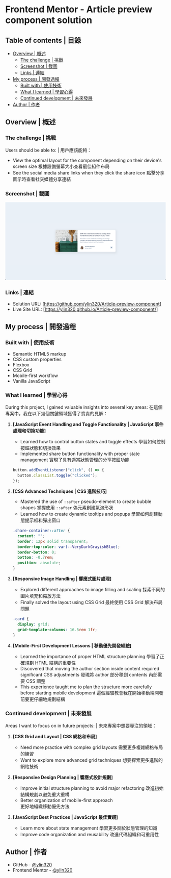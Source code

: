 # Frontend Mentor - Article preview component solution

## Table of contents | 目錄

- [Overview | 概述](#overview--概述)
  - [The challenge | 挑戰](#the-challenge--挑戰)
  - [Screenshot | 截圖](#screenshot--截圖)
  - [Links | 連結](#links--連結)
- [My process | 開發過程](#my-process--開發過程)
  - [Built with | 使用技術](#built-with--使用技術)
  - [What I learned | 學習心得](#what-i-learned--學習心得)
  - [Continued development | 未來發展](#continued-development--未來發展)
- [Author | 作者](#author--作者)

## Overview | 概述

### The challenge | 挑戰

Users should be able to: | 用戶應該能夠：

- View the optimal layout for the component depending on their device's screen size
  根據設備螢幕大小查看最佳組件布局
- See the social media share links when they click the share icon
  點擊分享圖示時查看社交媒體分享連結

### Screenshot | 截圖

![](./design/screenshot.jpg)

### Links | 連結

- Solution URL: [https://github.com/ylin320/Article-preview-component]
- Live Site URL: [https://ylin320.github.io/Article-preview-component/]

## My process | 開發過程

### Built with | 使用技術

- Semantic HTML5 markup
- CSS custom properties
- Flexbox
- CSS Grid
- Mobile-first workflow
- Vanilla JavaScript

### What I learned | 學習心得

During this project, I gained valuable insights into several key areas:
在這個專案中，我在以下幾個關鍵領域獲得了寶貴的見解：

1. **[JavaScript Event Handling and Toggle Functionality | JavaScript 事件處理和切換功能]**

   - Learned how to control button states and toggle effects
     學習如何控制按鈕狀態和切換效果
   - Implemented share button functionality with proper state management
     實現了具有適當狀態管理的分享按鈕功能

   ```js
   button.addEventListener("click", () => {
     button.classList.toggle("clicked");
   });
   ```

2. **[CSS Advanced Techniques | CSS 進階技巧]**

   - Mastered the use of `::after` pseudo-element to create bubble shapes
     掌握使用 `::after` 偽元素創建氣泡形狀
   - Learned how to create dynamic tooltips and popups
     學習如何創建動態提示框和彈出窗口

   ```css
   .share-container::after {
     content: "";
     border: 12px solid transparent;
     border-top-color: var(--VeryDarkGrayishBlue);
     border-bottom: 0;
     bottom: -0.7rem;
     position: absolute;
   }
   ```

3. **[Responsive Image Handling | 響應式圖片處理]**

   - Explored different approaches to image filling and scaling
     探索不同的圖片填充和縮放方法
   - Finally solved the layout using CSS Grid
     最終使用 CSS Grid 解決布局問題

   ```css
   .card {
     display: grid;
     grid-template-columns: 16.5rem 1fr;
   }
   ```

4. **[Mobile-First Development Lessons | 移動優先開發經驗]**
   - Learned the importance of proper HTML structure planning
     學習了正確規劃 HTML 結構的重要性
   - Discovered that moving the author section inside content required significant CSS adjustments
     發現將 author 部分移到 contents 內部需要 CSS 調整
   - This experience taught me to plan the structure more carefully before starting mobile development
     這個經驗教會我在開始移動端開發前要更仔細地規劃結構

### Continued development | 未來發展

Areas I want to focus on in future projects: | 未來專案中想要專注的領域：

1. **[CSS Grid and Layout | CSS 網格和布局]**

   - Need more practice with complex grid layouts
     需要更多複雜網格布局的練習
   - Want to explore more advanced grid techniques
     想要探索更多進階的網格技術

2. **[Responsive Design Planning | 響應式設計規劃]**

   - Improve initial structure planning to avoid major refactoring
     改進初始結構規劃以避免重大重構
   - Better organization of mobile-first approach  
     更好地組織移動優先方法

3. **[JavaScript Best Practices | JavaScript 最佳實踐]**
   - Learn more about state management
     學習更多關於狀態管理的知識
   - Improve code organization and reusability
     改進代碼組織和可重用性

## Author | 作者

- GitHub - [@ylin320](https://github.com/ylin320)
- Frontend Mentor - [@ylin320](https://www.frontendmentor.io/profile/ylin320)
